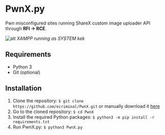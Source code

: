 # PwnX.py

 Pwn misconfigured sites running ShareX custom image uploader API through **RFI -> RCE**.

![alt](https://raw.githubusercontent.com/ecriminal/PwnX/master/images/PwnX.png)
*XAMPP running as SYSTEM kek*

## Requirements

* Python 3
* Git (optional)

## Installation

1. Clone the repository: `$ git clone https://github.com/ecriminal/PwnX.git` or manually download it [here](https://github.com/ecriminal/PwnX/archive/master.zip)
2. Go to the cloned repository: `$ cd PwnX`
3. Install the required Python packages: `$ python3 -m pip install -r requirements.txt`
4. Run PwnX.py: `$ python3 PwnX.py`
